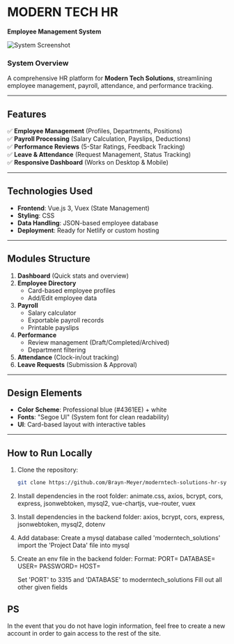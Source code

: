 # MODERN TECH HR  
**Employee Management System**  

![System Screenshot](https://via.placeholder.com/800x500?text=Modern+Tech+HR+Dashboard)  

### **System Overview**  
A comprehensive HR platform for **Modern Tech Solutions**, streamlining employee management, payroll, attendance, and performance tracking.  

---  

## **Features**  
✅ **Employee Management** (Profiles, Departments, Positions)  
✅ **Payroll Processing** (Salary Calculation, Payslips, Deductions)  
✅ **Performance Reviews** (5-Star Ratings, Feedback Tracking)  
✅ **Leave & Attendance** (Request Management, Status Tracking)  
✅ **Responsive Dashboard** (Works on Desktop & Mobile)  

---  

## **Technologies Used**  
- **Frontend**: Vue.js 3, Vuex (State Management)  
- **Styling**: CSS  
- **Data Handling**: JSON-based employee database  
- **Deployment**: Ready for Netlify or custom hosting  

---  

## **Modules Structure**  
1. **Dashboard** (Quick stats and overview)  
2. **Employee Directory**  
   - Card-based employee profiles  
   - Add/Edit employee data  
3. **Payroll**  
   - Salary calculator  
   - Exportable payroll records  
   - Printable payslips  
4. **Performance**  
   - Review management (Draft/Completed/Archived)  
   - Department filtering  
5. **Attendance** (Clock-in/out tracking)  
6. **Leave Requests** (Submission & Approval)  

---  

## **Design Elements**  
- **Color Scheme**: Professional blue (#4361EE) + white 
- **Fonts**: "Segoe UI" (System font for clean readability)  
- **UI**: Card-based layout with interactive tables  

---  

## **How to Run Locally**  
1. Clone the repository:  
   ```bash
   git clone https://github.com/Brayn-Meyer/moderntech-solutions-hr-system.git

2. Install dependencies in the root folder:
   animate.css, axios, bcrypt, cors, express, jsonwebtoken, mysql2, vue-chartjs, vue-router, vuex

3. Install dependencies in the backend folder:
   axios, bcrypt, cors, express, jsonwebtoken, mysql2, dotenv

4. Add database:
   Create a mysql database called 'moderntech_solutions'
   import the 'Project Data' file into mysql

5. Create an env file in the backend folder:
   Format:
      PORT=
      DATABASE=
      USER=
      PASSWORD=
      HOST=
   
   Set 'PORT' to 3315 and 'DATABASE' to moderntech_solutions
   Fill out all other given fields

## **PS** 
   In the event that you do not have login information, feel free to create a new account in order to gain access to the rest of the site.
